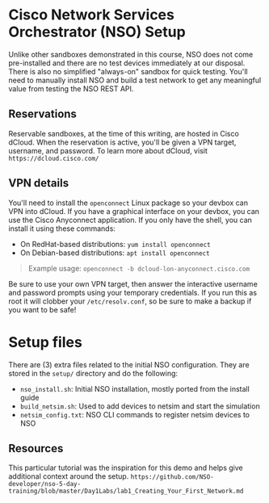 # Cisco Network Services Orchestrator (NSO) Setup
Unlike other sandboxes demonstrated in this course, NSO does not come
pre-installed and there are no test devices immediately at our disposal.
There is also no simplified "always-on" sandbox for quick testing.
You'll need to manually install NSO and build a test network to get
any meaningful value from testing the NSO REST API.

## Reservations
Reservable sandboxes, at the time of this writing, are hosted in Cisco dCloud.
When the reservation is active, you'll be given a VPN target, username,
and password. To learn more about dCloud, visit `https://dcloud.cisco.com/`

## VPN details
You'll need to install the `openconnect` Linux package so your devbox can
VPN into dCloud. If you have a graphical interface on your devbox, you can
use the Cisco Anyconnect application. If you only have the shell, you
can install it using these commands:
  * On RedHat-based distributions: `yum install openconnect`
  * On Debian-based distributions: `apt install openconnect`

> Example usage: `openconnect -b dcloud-lon-anyconnect.cisco.com`

Be sure to use your own VPN target, then answer the interactive username
and password prompts using your temporary credentials. If you run this as root
it will clobber your `/etc/resolv.conf`, so be sure to make a backup if you
want to be safe!

# Setup files
There are (3) extra files related to the initial NSO configuration.
They are stored in the `setup/` directory and do the following:
  * `nso_install.sh`: Initial NSO installation, mostly ported from the install guide
  * `build_netsim.sh`: Used to add devices to netsim and start the simulation
  * `netsim_config.txt`: NSO CLI commands to register netsim devices to NSO

## Resources
This particular tutorial was the inspiration for this demo and helps give
additional context around the setup.
`https://github.com/NSO-developer/nso-5-day-training/blob/master/Day1Labs/lab1_Creating_Your_First_Network.md`
